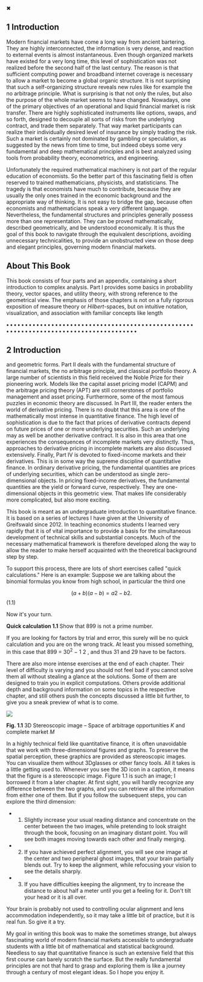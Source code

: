 ✖

## **1 Introduction**

Modern financial markets have come a long way from ancient bartering. They are highly interconnected, the information is very dense, and reaction to external events is almost instantaneous. Even though organized markets have existed for a very long time, this level of sophistication was not realized before the second half of the last century. The reason is that sufficient computing power and broadband internet coverage is necessary to allow a market to become a global organic structure. It is not surprising that such a self-organizing structure reveals new rules like for example the no arbitrage principle. What is surprising is that not only the rules, but also the purpose of the whole market seems to have changed. Nowadays, one of the primary objectives of an operational and liquid financial market is risk transfer. There are highly sophisticated instruments like options, swaps, and so forth, designed to decouple all sorts of risks from the underlying contract, and trade them separately. That way market participants can realize their individually desired level of insurance by simply trading the risk. Such a market is certainly not dominated by gambling or speculation, as suggested by the news from time to time, but indeed obeys some very fundamental and deep mathematical principles and is best analyzed using tools from probability theory, econometrics, and engineering.

Unfortunately the required mathematical machinery is not part of the regular education of economists. So the better part of this fascinating field is often reserved to trained mathematicians, physicists, and statisticians. The tragedy is that economists have much to contribute, because they are usually the only ones trained in the economic background and the appropriate way of thinking. It is not easy to bridge the gap, because often economists and mathematicians speak a very different language. Nevertheless, the fundamental structures and principles generally possess more than one representation. They can be proved mathematically, described geometrically, and be understood economically. It is thus the goal of this book to navigate through the equivalent descriptions, avoiding unnecessary technicalities, to provide an unobstructed view on those deep and elegant principles, governing modern financial markets.

## **About This Book**

This book consists of four parts and an appendix, containing a short introduction to complex analysis. Part I provides some basics in probability theory, vector spaces, and utility theory, with strong reference to the geometrical view. The emphasis of those chapters is not on a fully rigorous exposition of measure theory or *Hilbert*-spaces, but on intuitive notation, visualization, and association with familiar concepts like length

**• • • • • • • • • • • • • • • • • • • • • • • • • • • • • • • • • • • • • • • • • • • • • • • • • • • • • • • • • • • • • • • • • • • • • • • • • • • • • • • • • • • • •**

## **2 Introduction**

and geometric forms. Part II deals with the fundamental structure of financial markets, the no arbitrage principle, and classical portfolio theory. A large number of scientists in this field received the Noble Prize for their pioneering work. Models like the capital asset pricing model (CAPM) and the arbitrage pricing theory (APT) are still cornerstones of portfolio management and asset pricing. Furthermore, some of the most famous puzzles in economic theory are discussed. In Part III, the reader enters the world of derivative pricing. There is no doubt that this area is one of the mathematically most intense in quantitative finance. The high level of sophistication is due to the fact that prices of derivative contracts depend on future prices of one or more underlying securities. Such an underlying may as well be another derivative contract. It is also in this area that one experiences the consequences of incomplete markets very distinctly. Thus, approaches to derivative pricing in incomplete markets are also discussed extensively. Finally, Part IV is devoted to fixed-income markets and their derivatives. This is in some way the supreme discipline of quantitative finance. In ordinary derivative pricing, the fundamental quantities are prices of underlying securities, which can be understood as single zero-dimensional objects. In pricing fixed-income derivatives, the fundamental quantities are the yield or forward curve, respectively. They are one-dimensional objects in this geometric view. That makes life considerably more complicated, but also more exciting.

This book is meant as an undergraduate introduction to quantitative finance. It is based on a series of lectures I have given at the University of Greifswald since 2012. In teaching economics students I learned very rapidly that it is of vital importance to provide a basis for the simultaneous development of technical skills and substantial concepts. Much of the necessary mathematical framework is therefore developed along the way to allow the reader to make herself acquainted with the theoretical background step by step.

To support this process, there are lots of short exercises called "quick calculations." Here is an example: Suppose we are talking about the binomial formulas you know from high school, in particular the third one

$$(a+b)(a-b) = a2 - b2.$$
 (1.1)

Now it's your turn.

**Quick calculation 1.1** Show that 899 is not a prime number.

If you are looking for factors by trial and error, this surely will be no quick calculation and you are on the wrong track. At least you missed something, in this case that 899 = 30<sup>2</sup> − 1 2 , and thus 31 and 29 have to be factors.

There are also more intense exercises at the end of each chapter. Their level of difficulty is varying and you should not feel bad if you cannot solve them all without stealing a glance at the solutions. Some of them are designed to train you in explicit computations. Others provide additional depth and background information on some topics in the respective chapter, and still others push the concepts discussed a little bit further, to give you a sneak preview of what is to come.

![](_page_2_Figure_1.jpeg)

**Fig. 1.1** 3D Stereoscopic image – Space of arbitrage opportunities *K* and complete market *M*

In a highly technical field like quantitative finance, it is often unavoidable that we work with three-dimensional figures and graphs. To preserve the spatial perception, these graphics are provided as stereoscopic images. You can visualize them without 3Dglasses or other fancy tools. All it takes is a little getting used to. Whenever you see the 3D icon in a caption, it means that the figure is a stereoscopic image. Figure 1.1 is such an image; I borrowed it from a later chapter. At first sight, you will hardly recognize any difference between the two graphs, and you can retrieve all the information from either one of them. But if you follow the subsequent steps, you can explore the third dimension:

- 1. Slightly increase your usual reading distance and concentrate on the center between the two images, while pretending to look straight through the book, focusing on an imaginary distant point. You will see both images moving towards each other and finally merging.
- 2. If you have achieved perfect alignment, you will see one image at the center and two peripheral ghost images, that your brain partially blends out. Try to keep the alignment, while refocusing your vision to see the details sharply.
- 3. If you have difficulties keeping the alignment, try to increase the distance to about half a meter until you get a feeling for it. Don't tilt your head or it is all over.

Your brain is probably not used to controlling ocular alignment and lens accommodation independently, so it may take a little bit of practice, but it is real fun. So give it a try.

My goal in writing this book was to make the sometimes strange, but always fascinating world of modern financial markets accessible to undergraduate students with a little bit of mathematical and statistical background. Needless to say that quantitative finance is such an extensive field that this first course can barely scratch the surface. But the really fundamental principles are not that hard to grasp and exploring them is like a journey through a century of most elegant ideas. So I hope you enjoy it.